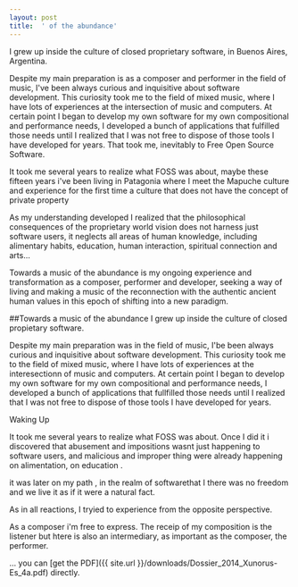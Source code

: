 ```yaml
---
layout: post
title:  ' of the abundance'
---
```


I grew up inside the culture of closed proprietary software, in Buenos Aires, Argentina.

Despite my main preparation is as a composer and performer in the field of music, I've been always curious and inquisitive about software development. This curiosity took me to the field of mixed music, where I have lots of experiences at the intersection of music and computers. At certain point I began to develop my own software for my own compositional and performance needs, I developed a bunch of applications that fulfilled those needs until I realized that I was not free to dispose of those tools I have developed for years.
 That took me, inevitably to Free Open Source Software.

It took me several years to realize what FOSS was about, maybe these fifteen years i've been living in  Patagonia where I meet the Mapuche culture and experience  for the first time a culture that does not have the concept of private property

As my understanding developed I realized that the philosophical consequences of the proprietary world vision does not harness  just  software users, it neglects all areas of human knowledge, including  alimentary habits, education, human interaction, spiritual connection and arts...  

Towards a music of the abundance
 is my ongoing experience and transformation as  a composer, performer and developer, seeking  a way of living and making a music of the reconnection with the authentic ancient human values in this epoch of shifting into a new paradigm.

##Towards a music of the abundance
I grew up inside the culture of closed propietary software.

Despite my main preparation was in the field of music, I'be been always curious and inquisitive about software development. This curiosity took me to the field of mixed music, where I have lots of experiences at the interesectionn of music and computers. At certain point I began to develop my own software for my own compositional and performance needs, I developed a bunch of applications that fullfilled those needs until I realized that I was not free to dispose of those tools I have developed for years.


Waking Up

It took me several years to realize what FOSS was about.
Once I did it i discovered that  abusement and  impositions wasnt  just happening to software users, and malicious and improper thing were already happening on alimentation, on education .

it was later on my path , in the realm of softwarethat I there was no freedom and we live it as if it were a natural fact.

As in all reactions, I tryied to experience from the opposite perspective.



As a composer i'm free to express. The receip of my composition is the listener but htere is also an intermediary, as important as the composer, the performer.


… you can [get the PDF]({{ site.url }}/downloads/Dossier_2014_Xunorus-Es_4a.pdf) directly.
